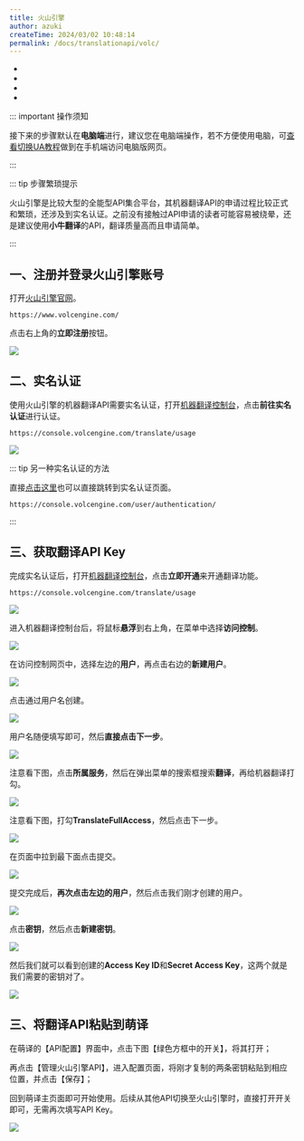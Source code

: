 ```yaml
---
title: 火山引擎
author: azuki
createTime: 2024/03/02 10:48:14
permalink: /docs/translationapi/volc/
---
```


- <Badge type="cimportant" text="是否需要网络：是" />
- <Badge type="tip" text="是否需要申请API Key：是" />
- <Badge type="warning" text="支持的翻译模式：OCR" />
- <Badge type="danger" text="翻译质量：★★★★✬（4.5星）" />

::: important 操作须知

接下来的步骤默认在**电脑端**进行，建议您在电脑端操作，若不方便使用电脑，可[查看切换UA教程](https://www.moetranslate.top/docs/notice/ua/)做到在手机端访问电脑版网页。

:::

::: tip 步骤繁琐提示

火山引擎是比较大型的全能型API集合平台，其机器翻译API的申请过程比较正式和繁琐，还涉及到实名认证。之前没有接触过API申请的读者可能容易被绕晕，还是建议使用**小牛翻译**的API，翻译质量高而且申请简单。

:::

## 一、注册并登录火山引擎账号

打开[火山引擎官网](https://www.volcengine.com/)。

```md:no-line-numbers
https://www.volcengine.com/
```

点击右上角的**立即注册**按钮。

<img src="https://img.moetranslate.top/volc_step_1.png"/>

## 二、实名认证

使用火山引擎的机器翻译API需要实名认证，打开[机器翻译控制台](https://console.volcengine.com/translate/usage)，点击**前往实名认证**进行认证。

```md:no-line-numbers
https://console.volcengine.com/translate/usage
```

<img src="https://img.moetranslate.top/volc_step_2.png"/>

::: tip 另一种实名认证的方法

直接[点击这里](https://console.volcengine.com/user/authentication/)也可以直接跳转到实名认证页面。

```md:no-line-numbers
https://console.volcengine.com/user/authentication/
```
:::

## 三、获取翻译API Key

完成实名认证后，打开[机器翻译控制台](https://console.volcengine.com/translate/usage)，点击**立即开通**来开通翻译功能。

```md:no-line-numbers
https://console.volcengine.com/translate/usage
```

<img src="https://img.moetranslate.top/volc_step_3.png"/>

进入机器翻译控制台后，将鼠标**悬浮**到右上角，在菜单中选择**访问控制**。

<img src="https://img.moetranslate.top/volc_step_4.png"/>

在访问控制网页中，选择左边的**用户**，再点击右边的**新建用户**。

<img src="https://img.moetranslate.top/volc_step_5.png"/>

点击通过用户名创建。

<img src="https://img.moetranslate.top/volc_step_6.png"/>

用户名随便填写即可，然后**直接点击下一步**。

<img src="https://img.moetranslate.top/volc_step_7.png"/>

注意看下图，点击**所属服务**，然后在弹出菜单的搜索框搜索**翻译**，再给机器翻译打勾。

<img src="https://img.moetranslate.top/volc_step_8.png"/>

注意看下图，打勾**TranslateFullAccess**，然后点击下一步。

<img src="https://img.moetranslate.top/volc_step_9.png"/>

在页面中拉到最下面点击提交。

<img src="https://img.moetranslate.top/volc_step_10.png"/>

提交完成后，**再次点击左边的用户**，然后点击我们刚才创建的用户。

<img src="https://img.moetranslate.top/volc_step_11.png"/>

点击**密钥**，然后点击**新建密钥**。

<img src="https://img.moetranslate.top/volc_step_12.png"/>

然后我们就可以看到创建的**Access Key ID**和**Secret Access Key**，这两个就是我们需要的密钥对了。

<img src="https://img.moetranslate.top/volc_step_13.png"/>

## 三、将翻译API粘贴到萌译

在萌译的【API配置】界面中，点击下图【绿色方框中的开关】，将其打开；

再点击【管理火山引擎API】，进入配置页面，将刚才复制的两条密钥粘贴到相应位置，并点击【保存】；

回到萌译主页面即可开始使用。后续从其他API切换至火山引擎时，直接打开开关即可，无需再次填写API Key。

<img src="https://img.moetranslate.top/volc_step_14.jpg"/>